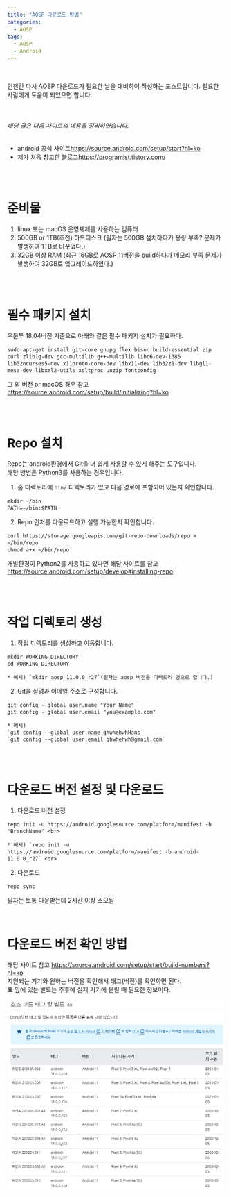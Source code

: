 ```yaml
---
title: "AOSP 다운로드 방법"
categories:
  - AOSP
tags:
  - AOSP
  - Android
---
```


<br>

언젠간 다시 AOSP 다운로드가 필요한 날을 대비하여 작성하는 포스트입니다.
필요한 사람에게 도움이 되었으면 합니다.

<br>

###### 해당 글은 다음 사이트의 내용을 정리하였습니다.
* android 공식 사이트<https://source.android.com/setup/start?hl=ko>
* 제가 처음 참고한 블로그<https://programist.tistory.com/>

<br>
<br>

# 준비물

1. linux 또는 macOS 운영체제를 사용하는 컴퓨터
2. 500GB or 1TB(추천) 하드디스크 (필자는 500GB 설치하다가 용량 부족? 문제가 발생하여 1TB로 바꾸었다.)
3. 32GB 이상 RAM (최근 16GB로 AOSP 11버전을 build하다가 메모리 부족 문제가 발생하여 32GB로 업그레이드하였다.)

<br>
<br>

# 필수 패키지 설치

우분투 18.04버전 기준으로 아래와 같은 필수 패키지 설치가 필요하다.<br>

```
sudo apt-get install git-core gnupg flex bison build-essential zip curl zlib1g-dev gcc-multilib g++-multilib libc6-dev-i386 lib32ncurses5-dev x11proto-core-dev libx11-dev lib32z1-dev libgl1-mesa-dev libxml2-utils xsltproc unzip fontconfig
```

그 외 버전 or macOS 경우 참고 <https://source.android.com/setup/build/initializing?hl=ko>

<br>
<br>

# Repo 설치
Repo는 android환경에서 Git을 더 쉽게 사용할 수 있게 해주는 도구입니다. <br>
해당 방법은 Python3를 사용하는 경우입니다.
  1. 홈 디렉토리에 `bin/` 디렉토리가 있고 다음 경로에 포함되어 있는지 확인합니다. <br>
  ```
  mkdir ~/bin
  PATH=~/bin:$PATH
  ```
  2. Repo 런처를 다운로드하고 실행 가능한지 확인합니다. <br>
  ```
  curl https://storage.googleapis.com/git-repo-downloads/repo > ~/bin/repo
  chmod a+x ~/bin/repo
  ```

개발환경이 Python2를 사용하고 있다면 해당 사이트를 참고 <https://source.android.com/setup/develop#installing-repo>

<br>
<br>

# 작업 디렉토리 생성

  1. 작업 디렉토리를 생성하고 이동합니다.<br>
  ```
  mkdir WORKING_DIRECTORY
  cd WORKING_DIRECTORY
  ```
    * 예시) `mkdir aosp_11.0.0_r27`(필자는 aosp 버전을 디렉토리 명으로 합니다.)

  2. Git을 실명과 이메일 주소로 구성합니다.<br>
  ```
  git config --global user.name "Your Name"
  git config --global user.email "you@example.com"
  ```
    * 예시) 
    `git config --global user.name qhwhehwhHans` 
    `git config --global user.email qhwhehwh@gmail.com`

<br>
<br>

# 다운로드 버전 설정 및 다운로드
  1. 다운로드 버전 설정<br>
  ```
  repo init -u https://android.googlesource.com/platform/manifest -b "BranchName" <br>
  ```
    * 예시) `repo init -u https://android.googlesource.com/platform/manifest -b android-11.0.0_r27` <br>

  2. 다운로드<br>
  ```
  repo sync
  ```
  필자는 보통 다운받는데 2시간 이상 소모됨

<br>

# 다운로드 버전 확인 방법
해당 사이트 참고 <https://source.android.com/setup/start/build-numbers?hl=ko> <br>
지원되는 기기와 원하는 버전을 확인해서 태그(버전)를 확인하면 된다. <br>
표 앞에 있는 빌드는 추후에 실제 기기에 올릴 때 필요한 정보이다.

![안드로이드소스코드및태크](/assets/images/post1/androidSourceCodeAndTag.PNG)